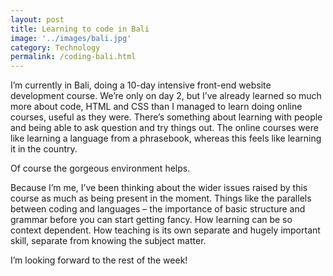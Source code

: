 ```yaml
---
layout: post
title: Learning to code in Bali
image: '../images/bali.jpg'
category: Technology
permalink: /coding-bali.html
---
```

I’m currently in Bali, doing a 10-day intensive front-end website development course. We’re only on day 2, but I’ve already learned so much more about code, HTML and CSS than I managed to learn doing online courses, useful as they were. There’s something about learning with people and being able to ask question and try things out. The online courses were like learning a language from a phrasebook, whereas this feels like learning it in the country.

Of course the gorgeous environment helps.

Because I’m me, I’ve been thinking about the wider issues raised by this course as much as being present in the moment. Things like the parallels between coding and languages – the importance of basic structure and grammar before you can start getting fancy. How learning can be so context dependent. How teaching is its own separate and hugely important skill, separate from knowing the subject matter.

I’m looking forward to the rest of the week!
